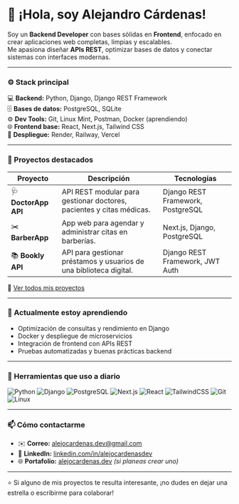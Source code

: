 # 👋 ¡Hola, soy Alejandro Cárdenas!

Soy un **Backend Developer** con bases sólidas en **Frontend**, enfocado en crear aplicaciones web completas, limpias y escalables.  
Me apasiona diseñar **APIs REST**, optimizar bases de datos y conectar sistemas con interfaces modernas.

---

### ⚙️ Stack principal

💻 **Backend:** Python, Django, Django REST Framework  
🗄️ **Bases de datos:** PostgreSQL, SQLite  
⚙️ **Dev Tools:** Git, Linux Mint, Postman, Docker (aprendiendo)  
🌐 **Frontend base:** React, Next.js, Tailwind CSS  
🚀 **Despliegue:** Render, Railway, Vercel

---

### 🧩 Proyectos destacados

| Proyecto | Descripción | Tecnologías |
|-----------|--------------|--------------|
| 🩺 **DoctorApp API** | API REST modular para gestionar doctores, pacientes y citas médicas. | Django REST Framework, PostgreSQL |
| ✂️ **BarberApp** | App web para agendar y administrar citas en barberías. | Next.js, Django, PostgreSQL |
| 📚 **Bookly API** | API para gestionar préstamos y usuarios de una biblioteca digital. | Django REST Framework, JWT Auth |

🔗 [Ver todos mis proyectos](https://github.com/tuusuario?tab=repositories)

---

### 🧠 Actualmente estoy aprendiendo
- Optimización de consultas y rendimiento en Django  
- Docker y despliegue de microservicios  
- Integración de frontend con APIs REST  
- Pruebas automatizadas y buenas prácticas backend  

---

### 🧰 Herramientas que uso a diario
![Python](https://img.shields.io/badge/Python-3776AB?style=for-the-badge&logo=python&logoColor=white)
![Django](https://img.shields.io/badge/Django-092E20?style=for-the-badge&logo=django&logoColor=white)
![PostgreSQL](https://img.shields.io/badge/PostgreSQL-316192?style=for-the-badge&logo=postgresql&logoColor=white)
![Next.js](https://img.shields.io/badge/Next.js-000000?style=for-the-badge&logo=next.js&logoColor=white)
![React](https://img.shields.io/badge/React-20232A?style=for-the-badge&logo=react&logoColor=61DAFB)
![TailwindCSS](https://img.shields.io/badge/Tailwind_CSS-38B2AC?style=for-the-badge&logo=tailwind-css&logoColor=white)
![Git](https://img.shields.io/badge/Git-F05032?style=for-the-badge&logo=git&logoColor=white)
![Linux](https://img.shields.io/badge/Linux-000000?style=for-the-badge&logo=linux&logoColor=white)

---

### 📫 Cómo contactarme
- ✉️ **Correo:** [alejocardenas.dev@gmail.com](mailto:alejocardenas.dev@gmail.com)
- 💼 **LinkedIn:** [linkedin.com/in/alejocardenasdev](https://linkedin.com/in/alejocardenasdev)
- 🌐 **Portafolio:** [alejocardenas.dev](https://alejocardenas.dev) *(si planeas crear uno)*

---

⭐ Si alguno de mis proyectos te resulta interesante, ¡no dudes en dejar una estrella o escribirme para colaborar!
